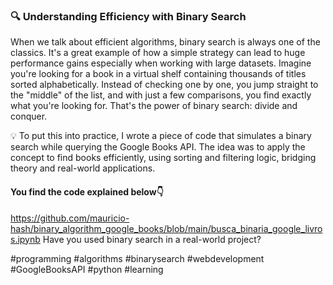 ### 🔍 Understanding Efficiency with Binary Search
When we talk about efficient algorithms, binary search is always one of the classics. It's a great example of how a simple strategy can lead to huge performance gains especially when working with large datasets.
Imagine you're looking for a book in a virtual shelf containing thousands of titles sorted alphabetically. Instead of checking one by one, you jump straight to the "middle" of the list, and with just a few comparisons, you find exactly what you're looking for. That's the power of binary search: divide and conquer.

💡 To put this into practice, I wrote a piece of code that simulates a binary search while querying the Google Books API. The idea was to apply the concept to find books efficiently, using sorting and filtering logic, bridging theory and real-world applications.
#### You find the code explained below👇
https://github.com/mauricio-hash/binary_algorithm_google_books/blob/main/busca_binaria_google_livros.ipynb
Have you used binary search in a real-world project?

#programming #algorithms #binarysearch #webdevelopment #GoogleBooksAPI #python #learning
